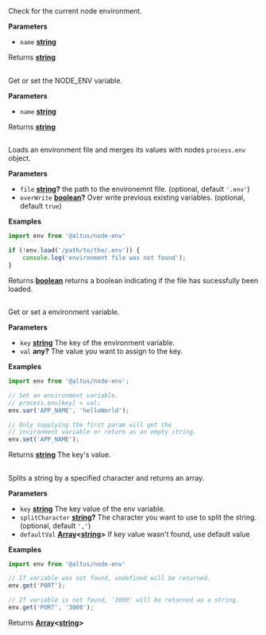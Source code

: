 <!-- Generated by documentation.js. Update this documentation by updating the source code. -->

## 

Check for the current node environment.

**Parameters**

-   `name` **[string](https://developer.mozilla.org/en-US/docs/Web/JavaScript/Reference/Global_Objects/String)** 

Returns **[string](https://developer.mozilla.org/en-US/docs/Web/JavaScript/Reference/Global_Objects/String)** 

## 

Get or set the NODE_ENV variable.

**Parameters**

-   `name` **[string](https://developer.mozilla.org/en-US/docs/Web/JavaScript/Reference/Global_Objects/String)** 

Returns **[string](https://developer.mozilla.org/en-US/docs/Web/JavaScript/Reference/Global_Objects/String)** 

## 

Loads an environment file and merges its values with
nodes `process.env` object.

**Parameters**

-   `file` **[string](https://developer.mozilla.org/en-US/docs/Web/JavaScript/Reference/Global_Objects/String)?** the path to the environemnt file. (optional, default `'.env'`)
-   `overWrite` **[boolean](https://developer.mozilla.org/en-US/docs/Web/JavaScript/Reference/Global_Objects/Boolean)?** Over write previous existing variables. (optional, default `true`)

**Examples**

```javascript
import env from '@altus/node-env'

if (!env.load('/path/to/the/.env')) {
	console.log('environment file was not found');
}
```

Returns **[boolean](https://developer.mozilla.org/en-US/docs/Web/JavaScript/Reference/Global_Objects/Boolean)** returns a boolean indicating if the file has sucessfully been loaded.

## 

Get or set a environment variable.

**Parameters**

-   `key` **[string](https://developer.mozilla.org/en-US/docs/Web/JavaScript/Reference/Global_Objects/String)** The key of the environment variable.
-   `val` **any?** The value you want to assign to the key.

**Examples**

```javascript
import env from '@altus/node-env';

// Set an environment variable.
// process.env[key] = val;
env.var('APP_NAME', 'helloWorld');

// Only supplying the first param will get the
// invironment variable or return as an empty string.
env.set('APP_NAME');
```

Returns **[string](https://developer.mozilla.org/en-US/docs/Web/JavaScript/Reference/Global_Objects/String)** The key's value.

## 

Splits a string by a specified character and returns an array.

**Parameters**

-   `key` **[string](https://developer.mozilla.org/en-US/docs/Web/JavaScript/Reference/Global_Objects/String)** The key value of the env variable.
-   `splitCharacter` **[string](https://developer.mozilla.org/en-US/docs/Web/JavaScript/Reference/Global_Objects/String)?** The character you want to use to split the string. (optional, default `','`)
-   `defaultVal` **[Array](https://developer.mozilla.org/en-US/docs/Web/JavaScript/Reference/Global_Objects/Array)&lt;[string](https://developer.mozilla.org/en-US/docs/Web/JavaScript/Reference/Global_Objects/String)>** If key value wasn't found, use default value

**Examples**

```javascript
import env from '@altus/node-env'

// If variable was not found, undefined will be returned.
env.get('PORT');

// If variable is not found, '3000' will be returned as a string.
env.get('PORT', '3000');
```

Returns **[Array](https://developer.mozilla.org/en-US/docs/Web/JavaScript/Reference/Global_Objects/Array)&lt;[string](https://developer.mozilla.org/en-US/docs/Web/JavaScript/Reference/Global_Objects/String)>** 
